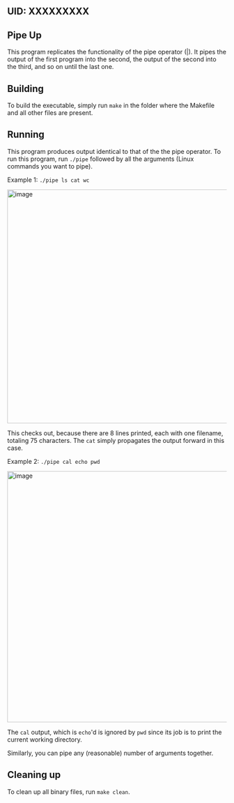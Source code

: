 ## UID: XXXXXXXXX

## Pipe Up

This program replicates the functionality of the pipe operator (|). It pipes the output of the first program into the second, the output of the second into the third, and so on until the last one.

## Building

To build the executable, simply run `make` in the folder where the Makefile and all other files are present.

## Running

This program produces output identical to that of the the pipe operator. To run this program, run `./pipe` followed by all the arguments (Linux commands you want to pipe).

Example 1: `./pipe ls cat wc`

<img width="537" alt="image" src="https://user-images.githubusercontent.com/34567765/235278919-5a5fb37c-08af-4751-adab-3157fa3e9765.png">

This checks out, because there are 8 lines printed, each with one filename, totaling 75 characters. The `cat` simply propagates the output forward in this case.

Example 2: `./pipe cal echo pwd`

<img width="577" alt="image" src="https://user-images.githubusercontent.com/34567765/235279447-070006fa-44e4-4457-9042-d25aba03f72f.png">

The `cal` output, which is `echo`'d is ignored by `pwd` since its job is to print the current working directory.

Similarly, you can pipe any (reasonable) number of arguments together.

## Cleaning up

To clean up all binary files, run `make clean`.
